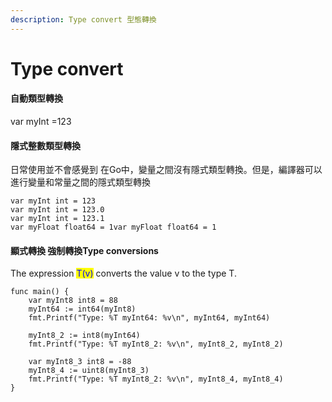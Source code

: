 ```yaml
---
description: Type convert 型態轉換
---
```


# Type convert

#### 自動類型轉換&#x20;

var myInt =123

#### 隱式整數類型轉換&#x20;

日常使用並不會感覺到 在Go中，變量之間沒有隱式類型轉換。但是，編譯器可以進行變量和常量之間的隱式類型轉換&#x20;

```
var myInt int = 123
var myInt int = 123.0
var myInt int = 123.1 
var myFloat float64 = 1var myFloat float64 = 1
```

#### &#x20;顯式轉換 強制轉換Type conversions&#x20;

The expression <mark style="color:blue;">T(v)</mark> converts the value v to the type T.

```
func main() {
	var myInt8 int8 = 88
	myInt64 := int64(myInt8)
	fmt.Printf("Type: %T myInt64: %v\n", myInt64, myInt64)

	myInt8_2 := int8(myInt64)
	fmt.Printf("Type: %T myInt8_2: %v\n", myInt8_2, myInt8_2)

	var myInt8_3 int8 = -88
	myInt8_4 := uint8(myInt8_3)
	fmt.Printf("Type: %T myInt8_2: %v\n", myInt8_4, myInt8_4)
}
```
